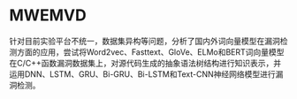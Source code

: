 # MWEMVD
针对目前实验平台不统一，数据集异构等问题，分析了国内外词向量模型在漏洞检测方面的应用，尝试将Word2vec、Fasttext、GloVe、ELMo和BERT词向量模型在C/C++函数漏洞数据集上，对源代码生成的抽象语法树结构进行知识表示，并运用DNN、LSTM、GRU、Bi-GRU、Bi-LSTM和Text-CNN神经网络模型进行漏洞检测。
